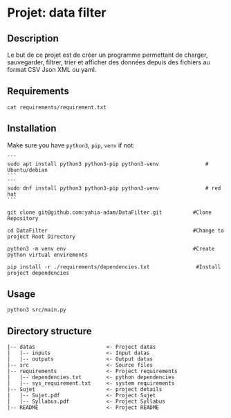 # Projet: data filter

## Description

Le but de ce projet est de créer un programme permettant de charger, sauvegarder, filtrer,
trier et afficher des données depuis des fichiers au format CSV Json XML ou yaml.

## Requirements

```
cat requirements/requirement.txt
```

## Installation

Make sure you have `python3`, `pip`, `venv` if not:

    ```
    sudo apt install python3 python3-pip python3-venv               # Ubuntu/debian 
    ```
    ```
    sudo dnf install python3 python3-pip python3-venv               # red hat
    ```

```
git clone git@github.com:yahia-adam/DataFilter.git          #Clone Repository 

cd DataFilter                                               #Change to project Root Directory

python3 -m venv env                                         #Create python virtual envirements 

pip install -r ./requirements/dependencies.txt               #Install project dependencies
```

## Usage

```
python3 src/main.py
```

## Directory structure

```
|-- datas                       <- Project datas
|   |-- inputs                  <- Input datas
|   |-- outputs                 <- Output datas
|-- src                         <- Source files
|-- requirements                <- Project requirements
|   |-- dependencies.txt        <- python dependencies
|   |-- sys_requirement.txt     <- system requirements
|-- Sujet                       <- project details
|   |-- Sujet.pdf               <- Project Sujet
|   |-- Syllabus.pdf            <- Project Syllabus
|-- README                      <- Project README
```